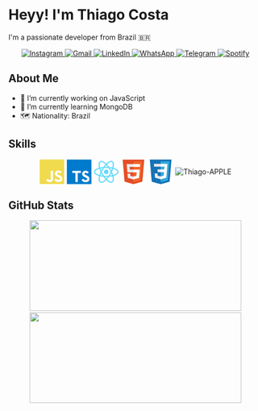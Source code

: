 <!-- Seu nome e título -->
# Heyy! I'm Thiago Costa 

<!-- Sua descrição -->
I'm a passionate developer from Brazil 🇧🇷

<!-- Badges de contato -->
<div align="center">
  <a href="https://instagram.com/thiago_rodc" target="_blank">
    <img src="https://img.shields.io/badge/-Instagram-%23E4405F?style=for-the-badge&logo=instagram&logoColor=white" target="_blank" alt="Instagram">
  </a>
  <a href="mailto:rodclikedev@gmail.com">
    <img src="https://img.shields.io/badge/-Gmail-%23333?style=for-the-badge&logo=gmail&logoColor=white" target="_blank" alt="Gmail">
  </a>
  <a href="https://www.linkedin.com/in/thiago-rodrigues-da-costa-525242210" target="_blank">
    <img src="https://img.shields.io/badge/-LinkedIn-%230077B5?style=for-the-badge&logo=linkedin&logoColor=white" target="_blank" alt="LinkedIn">
  </a>
  <a href="https://tinyurl.com/4b6hcwf4" target="_blank">
    <img src="https://img.shields.io/badge/WhatsApp-25D366?style=for-the-badge&logo=whatsapp&logoColor=white" target="_blank" alt="WhatsApp">
  </a>
  <a href="https://t.me/Rodc_Like_dev" target="_blank">
    <img src="https://img.shields.io/badge/Telegram-2CA5E0?style=for-the-badge&logo=telegram&logoColor=white" target="_blank" alt="Telegram">
  </a>
  <a href="https://open.spotify.com/playlist/2XMrcmSA8dPiclSrlUB7wl?si=612eed3c2b324871" target="_blank">
    <img src="https://img.shields.io/badge/Spotify-1ED760?&style=for-the-badge&logo=spotify&logoColor=white" target="_blank" alt="Spotify">
  </a>
</div>

<!-- Sua descrição e habilidades -->
## About Me

- 🔭 I’m currently working on JavaScript
- 🌱 I’m currently learning MongoDB
- 🗺 Nationality: Brazil

## Skills

<div align="center" style="display: inline_block">
  <img align="center" alt="Thiago-Js" height="50" src="https://raw.githubusercontent.com/devicons/devicon/master/icons/javascript/javascript-plain.svg">
  <img align="center" alt="Thiago-Ts" height="50" src="https://raw.githubusercontent.com/devicons/devicon/master/icons/typescript/typescript-plain.svg">
  <img align="center" alt="Thiago-React" height="50" src="https://raw.githubusercontent.com/devicons/devicon/master/icons/react/react-original.svg">
  <img align="center" alt="Thiago-HTML" height="50" src="https://raw.githubusercontent.com/devicons/devicon/master/icons/html5/html5-original.svg">
  <img align="center" alt="Thiago-CSS" height="50" src="https://raw.githubusercontent.com/devicons/devicon/master/icons/css3/css3-original.svg">
  <img align="center" alt="Thiago-APPLE" height="50" src="https://cdn.jsdelivr.net/gh/devicons/devicon/icons/flutter/flutter-original.svg" />
</div>

<!-- Seus status do GitHub -->
## GitHub Stats

<div align="center">
  <img height="180em" width="420em" src="https://github-readme-stats.vercel.app/api?username=ThiagoC0STA&show_icons=true&theme=dracula&include_all_commits=true&count_private=true"/>
  <img height="180em" width="420em" src="https://github-readme-stats.vercel.app/api/top-langs/?username=ThiagoC0STA&layout=compact&langs_count=7&theme=dracula"/>
</div>

